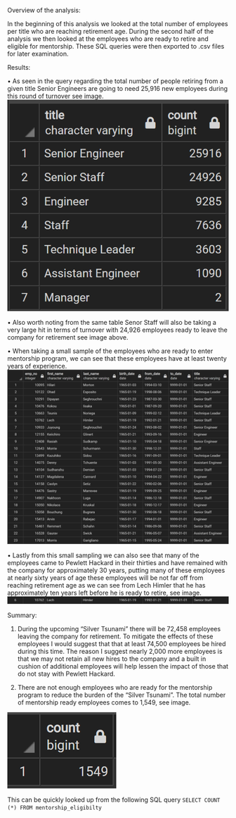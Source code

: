 Overview of the analysis:

In the beginning of this analysis we looked at the total number of employees per title who are reaching retirement age.  During the second half of the analysis we then looked at the employees who are ready to retire and eligible for mentorship.  These SQL queries were then exported to .csv files for later examination.

Results:

•	As seen in the query regarding the total number of people retiring from a given title Senior Engineers are going to need 25,916 new employees during this round of turnover see image.  ![This is an image](https://github.com/BMoreland20/Pewlett_Hackard_Analysis/blob/main/Images/Retiring%20Titles.png)

•	Also worth noting from the same table Senor Staff will also be taking a very large hit in terms of turnover with 24,926 employees ready to leave the company for retirement see image above.

•	When taking a small sample of the employees who are ready to enter mentorship program, we can see that these employees have at least twenty years of experience. ![This is an image](https://github.com/BMoreland20/Pewlett_Hackard_Analysis/blob/main/Images/mentorship_eligibilty.png)

•	Lastly from this small sampling we can also see that many of the employees came to Pewlett Hackard in their thirties and have remained with the company for approximately 30 years, putting many of these employees at nearly sixty years of age these employees will be not far off from reaching retirement age as we can see from Lech Himler that  he has approximately ten years left before he is ready to retire, see image.  ![This is an image]( https://github.com/BMoreland20/Pewlett_Hackard_Analysis/blob/main/Images/Lech_Himler.png)

Summary: 

1)	During the upcoming “Silver Tsunami” there will be 72,458 employees leaving the company for retirement.  To mitigate the effects of these employees I would suggest that that at least 74,500 employees be hired during this time.  The reason I suggest nearly 2,000 more employees is that we may not retain all new hires to the company and a built in cushion of additional employees will help lessen the impact of those that do not stay with Pewlett Hackard.
	
2)	There are not enough employees who are ready for the mentorship program to reduce the burden of the “Silver Tsunami”.  The total number of mentorship ready employees comes to 1,549, see image.

![This is an image](https://github.com/BMoreland20/Pewlett_Hackard_Analysis/blob/main/Images/mentorship_eligibilty_count.png)

This can be quickly looked up from the following SQL query `SELECT COUNT (*) FROM mentorship_eligibilty`
